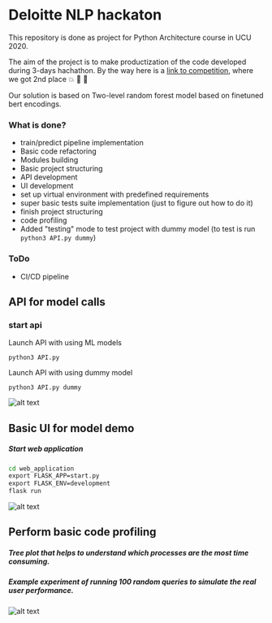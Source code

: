 # Deloitte NLP hackaton

This repository is done as project for Python Architecture course in UCU 2020.

The aim of the project is to make productization of the code developed during 3-days hachathon.
By the way here is a [link to competition](https://www.kaggle.com/c/company-acceptance-prediction/leaderboard), where we got 2nd place :boom: :tada: :tada:


Our solution is based on Two-level random forest model based on finetuned bert encodings.

### What is done?

- train/predict pipeline implementation
- Basic code refactoring
- Modules building
- Basic project structuring
- API development
- UI development
- set up virtual environment with predefined requirements
- super basic tests suite implementation (just to figure out how to do it)
- finish project structuring
- code profiling
- Added "testing" mode to test project with dummy model (to test is run ```python3 API.py dummy```)

### ToDo
- CI/CD pipeline

## API for model calls
### start api
Launch API with using ML models
```
python3 API.py
```
Launch API with using dummy model
```
python3 API.py dummy
```

![alt text](https://github.com/trokhymovych/DelloiteCompanyAcceptance/blob/master/Screenshots/API.png?raw=true)

## Basic UI for model demo
##### Start web application
```cmd
cd web_application
export FLASK_APP=start.py
export FLASK_ENV=development
flask run
```
![alt text](https://github.com/trokhymovych/DelloiteCompanyAcceptance/blob/master/Screenshots/swagger.jpeg?raw=true)

## Perform basic code profiling
##### Tree plot that helps to understand which processes are the most time consuming.
##### Example experiment of running 100 random queries to simulate the real user performance.

![alt text](https://raw.githubusercontent.com/trokhymovych/DelloiteCompanyAcceptance/master/Screenshots/output.png?raw=true)
